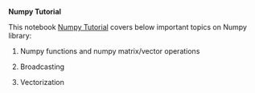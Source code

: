 **Numpy Tutorial**

This notebook [Numpy Tutorial](https://github.com/Zahra-Bakhtiari/Numpy_Tutorial/blob/main/Python_Basics_with_Numpy.ipynb) covers below important topics on Numpy library: 

1) Numpy functions and numpy matrix/vector operations

2) Broadcasting

3) Vectorization
